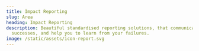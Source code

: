 ```yaml
---
title: Impact Reporting
slug: Area
heading: Impact Reporting
description: Beautiful standardised reporting solutions, that communicate your
  successes, and help you to learn from your failures.
image: /static/assets/icon-report.svg
---
```

